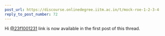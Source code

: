 ```yaml
---
post_url: https://discourse.onlinedegree.iitm.ac.in/t/mock-roe-1-2-3-4-tds-jan-2025/168449/73
reply_to_post_number: 72
---
```

Hi [@23f1001231](/u/23f1001231) link is now available in the first post of this thread.